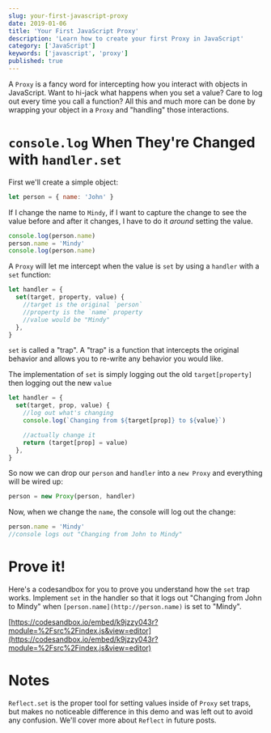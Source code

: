 ```yaml
---
slug: your-first-javascript-proxy
date: 2019-01-06
title: 'Your First JavaScript Proxy'
description: 'Learn how to create your first Proxy in JavaScript'
category: ['JavaScript']
keywords: ['javascript', 'proxy']
published: true
---
```


A `Proxy` is a fancy word for intercepting how you interact with objects in JavaScript. Want to hi-jack what happens when you set a value? Care to log out every time you call a function? All this and much more can be done by wrapping your object in a `Proxy` and "handling" those interactions.

# `console.log` When They're Changed with `handler.set`

First we'll create a simple object:

```js
let person = { name: 'John' }
```

If I change the name to `Mindy`, if I want to capture the change to see the value before and after it changes, I have to do it _around_ setting the value.

```js
console.log(person.name)
person.name = 'Mindy'
console.log(person.name)
```

A `Proxy` will let me intercept when the value is `set` by using a `handler` with a `set` function:

```js
let handler = {
  set(target, property, value) {
    //target is the original `person`
    //property is the `name` property
    //value would be "Mindy"
  },
}
```

`set` is called a "trap". A "trap" is a function that intercepts the original behavior and allows you to re-write any behavior you would like.

The implementation of `set` is simply logging out the old `target[property]` then logging out the new `value`

```js
let handler = {
  set(target, prop, value) {
    //log out what's changing
    console.log(`Changing from ${target[prop]} to ${value}`)

    //actually change it
    return (target[prop] = value)
  },
}
```

So now we can drop our `person` and `handler` into a `new Proxy` and everything will be wired up:

```js
person = new Proxy(person, handler)
```

Now, when we change the `name`, the console will log out the change:

```js
person.name = 'Mindy'
//console logs out "Changing from John to Mindy"
```

# Prove it!

Here's a codesandbox for you to prove you understand how the `set` trap works. Implement `set` in the handler so that it logs out "Changing from John to Mindy" when `[person.name](http://person.name)` is set to "Mindy".

[https://codesandbox.io/embed/k9jzzy043r?module=%2Fsrc%2Findex.js&view=editor](https://codesandbox.io/embed/k9jzzy043r?module=%2Fsrc%2Findex.js&view=editor)

# Notes

`Reflect.set` is the proper tool for setting values inside of `Proxy` set traps, but makes no noticeable difference in this demo and was left out to avoid any confusion. We'll cover more about `Reflect` in future posts.
